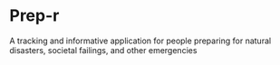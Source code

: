 # Prep-r
A tracking and informative application for people preparing for natural disasters, societal failings, and other emergencies
